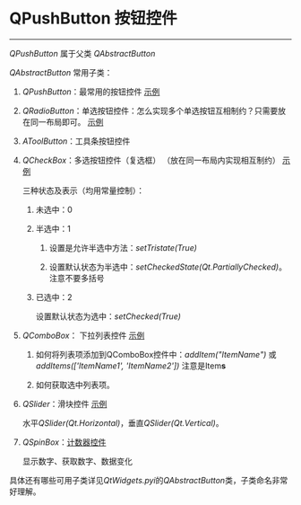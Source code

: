 # QPushButton 按钮控件

---

*QPushButton* 属于父类 *QAbstractButton*

*QAbstractButton* 常用子类：

1. *QPushButton*：最常用的按钮控件 [示例](../13-QPushButtonDemo.py)

2. *QRadioButton*：单选按钮控件：怎么实现多个单选按钮互相制约？只需要放在同一布局即可。 [示例](../14-QRadioButtonDemo.py)

3. *AToolButton*：工具条按钮控件

4. *QCheckBox*：多选按钮控件（复选框） （放在同一布局内实现相互制约） [示例](../15-QCheckBoxDemo.py)
    
    三种状态及表示（均用常量控制）：

    1. 未选中：0

    2. 半选中：1

        1. 设置是允许半选中方法：*setTristate(True)*

        2. 设置默认状态为半选中：*setCheckedState(Qt.PartiallyChecked)*。注意不要多括号

    3. 已选中：2

        设置默认状态为选中：*setChecked(True)*

5. *QComboBox*： 下拉列表控件 [示例](../16-QComboBoxDemo.py)

    1. 如何将列表项添加到QComboBox控件中：*addItem("ItemName")* 或 *addItems(['ItemName1', 'ItemName2'])* 注意是Item**s**

    2. 如何获取选中列表项。

6. *QSlider*：滑块控件 [示例](../17-QSliderDemo.py)

    水平*QSlider(Qt.Horizontal)*，垂直*QSlider(Qt.Vertical)*。

7. *QSpinBox*：[计数器控件](../18-QSpinBoxDemo.py)

    显示数字、获取数字、数据变化

具体还有哪些可用子类详见*QtWidgets.pyi*的*QAbstractButton*类，子类命名非常好理解。